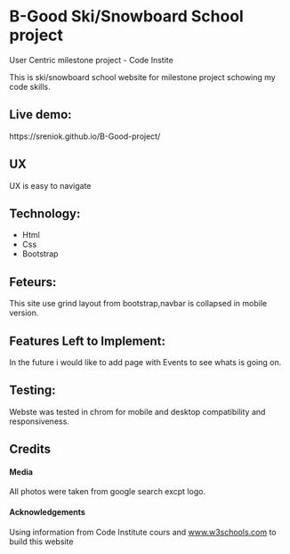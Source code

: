 <h1>B-Good Ski/Snowboard School project</h1>

User Centric milestone project - Code Instite

This is ski/snowboard school website for milestone project schowing my code skills.

<h2>Live demo:</h2>
https://sreniok.github.io/B-Good-project/

<h2>UX</h2>
UX is easy to  navigate

<h2>Technology:</h2>

<ul>
<li>Html</li>
<li>Css</li>
<li>Bootstrap</li>
</ul>

<h2>Feteurs:</h2>

This site use grind layout from bootstrap,navbar is collapsed in mobile version.


<h2>Features Left to Implement:</h2>

In the future i would like to add page with Events to see whats is going on.

<h2>Testing:</h2>

Webste was tested in chrom for mobile and desktop compatibility and responsiveness. 

<h2>Credits</h2>

<h4>Media</h4>
All photos were taken from google search excpt logo.

<h4>Acknowledgements</h4>

Using information from Code Institute cours and www.w3schools.com to build this website